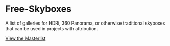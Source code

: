 # Free-Skyboxes
A list of galleries for HDRi, 360 Panorama, or otherwise traditional skyboxes that can be used in projects with attribution.

[View the Masterlist](https://github.com/DeerTears/Free-Skyboxes/blob/main/Masterlist.md)
